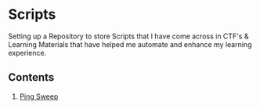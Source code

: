 # Scripts

Setting up a Repository to store Scripts that I have come across in CTF's & Learning Materials that have helped me automate and enhance my learning experience.

## Contents

1. [Ping Sweep](/pingsweep.sh)